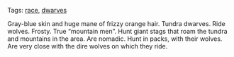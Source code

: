 Tags: [race](Races), [dwarves](Dwarves)

Gray-blue skin and huge mane of frizzy orange hair. Tundra dwarves. Ride wolves. Frosty. True “mountain men”. Hunt giant stags that roam the tundra and mountains in the area. Are nomadic. Hunt in packs, with their wolves. Are very close with the dire wolves on which they ride. 
